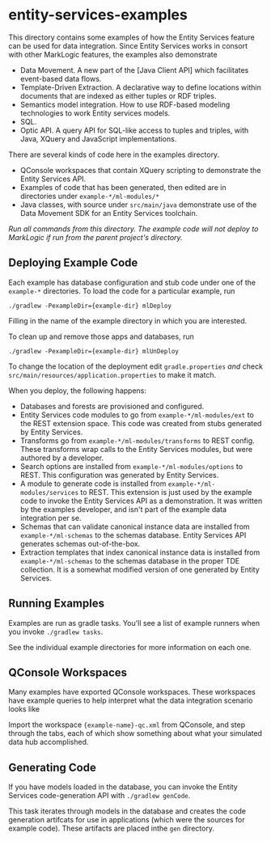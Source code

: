 # entity-services-examples

This directory contains some examples of how the Entity Services feature 
can be used for data integration.  Since Entity Services works in consort
with other MarkLogic features, the examples also demonstrate

* Data Movement.  A new part of the [Java Client API] which facilitates event-based
data flows.
* Template-Driven Extraction.  A declarative way to define locations within documents that are indexed as either tuples or RDF triples.
* Semantics model integration.  How to use RDF-based modeling technologies to work Entity services models.
* SQL.
* Optic API.  A query API for SQL-like access to tuples and triples, with Java,
 XQuery and JavaScript implementations.


There are several kinds of code here in the examples directory.

* QConsole workspaces that contain XQuery scripting to demonstrate 
 the Entity Services API.
* Examples of code that has been generated, then edited are in directories under 
 `example-*/ml-modules/*`
* Java classes, with source under `src/main/java` demonstrate use of the Data
 Movement SDK for an Entity Services toolchain.

*Run all commands from this directory.  The example code will not deploy to
MarkLogic if run from the parent project's directory.*


Deploying Example Code
----------------------

Each example has database configuration and stub code under one of the `example-*` directories.  To load the code for a particular example, run

`./gradlew -PexampleDir={example-dir} mlDeploy`

Filling in the name of the example directory in which you are interested.


To clean up and remove those apps and databases, run

`./gradlew -PexampleDir={example-dir} mlUnDeploy`

To change the location of the deployment edit `gradle.properties` *and* check
`src/main/resources/application.properties` to make it match.

When you deploy, the following happens:

* Databases and forests are provisioned and configured.
* Entity Services code modules to go from `example-*/ml-modules/ext` to the
 REST extension space.  This code was created from stubs generated by Entity 
 Services.
* Transforms go from `example-*/ml-modules/transforms` to REST config.  These
 transforms wrap calls to the Entity Services modules, but were authored by
 a developer.
* Search options are installed from `example-*/ml-modules/options` to REST.
 This configuration was generated by Entity Services.
* A module to generate code is installed from
 `example-*/ml-modules/services` to REST.  This extension is just used by the
 example code to invoke the Entity Services API as a demonstration.  It was
 written by the examples developer, and isn't part of the example data
 integration per se.
* Schemas that can validate canonical instance data are installed from
 `example-*/ml-schemas` to the schemas database.  Entity Services API generates
 schemas out-of-the-box.
* Extraction templates that index canonical instance data is installed
 from `example-*/ml-schemas` to the schemas database in the proper TDE
 collection.  It is a somewhat modified version of one generated by Entity
 Services.

Running Examples
----------------

Examples are run as gradle tasks.  You'll see a list of example runners when
you invoke `./gradlew tasks`.

See the individual example directories for more information on each one.


QConsole Workspaces
-------------------

Many examples have exported QConsole workspaces.  These workspaces have example
queries to help interpret what the data integration scenario looks like

Import the workspace `{example-name}-qc.xml` from QConsole, and step through the tabs,
each of which show something about what your simulated data hub accomplished.


Generating Code
---------------

If you have models loaded in the database, you can invoke the Entity Services code-generation API with `./gradlew genCode`.

This task iterates through models in the database and creates the code
generation artifcats for use in applications (which were the sources for
example code).  These artifacts are placed inthe `gen` directory.
